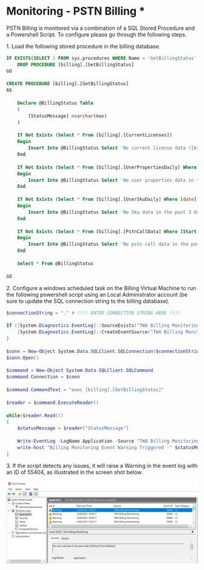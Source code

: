 # Monitoring - PSTN Billing *

PSTN Billing is monitored via a combination of a SQL Stored Procedure and a Powershell Script. To configure please go through the following steps.

1\. Load the following stored procedure in the billing database.

```sql
IF EXISTS(SELECT 1 FROM sys.procedures WHERE Name = 'GetBillingStatus' And schema_id = SCHEMA_ID('billing'))
	DROP PROCEDURE [billing].[GetBillingStatus]
GO

CREATE PROCEDURE [billing].[GetBillingStatus]
AS

	Declare @BillingStatus Table 
	(
		[StatusMessage] nvarchar(max)
	)

	If Not Exists (Select * From [billing].[CurrentLicenses])
	Begin
		Insert Into @BillingStatus Select 'No current license data ([billing].[CurrentLicenses])'
	End

	If Not Exists (Select * From [billing].[UserPropertiesDaily] Where [date] > getdate() - 3)
	Begin
		Insert Into @BillingStatus Select 'No user properties data in the past 3 days ([billing].[UserPropertiesDaily])'
	End

	If Not Exists (Select * From [billing].[UserSkuDaily] Where [date] > getdate() - 3)
	Begin
		Insert Into @BillingStatus Select 'No Sku data in the past 3 days ([billing].[UserSkuDaily])'
	End

	If Not Exists (Select * From [billing].[PstnCallData] Where [Start Time] > getdate() - 7)
	Begin
		Insert Into @BillingStatus Select 'No pstn call data in the past week ([billing].[PstnCallData])'
	End

	Select * From @BillingStatus

GO
```

2\. Configure a windows scheduled task on the Billing Virtual Machine to run the following powershell script using an Local Administrator account (be sure to update the SQL connection string to the billing database).

```powershell
$connectionString = "." # !!!! ENTER CONNECTION STRING HERE !!!!

If ([System.Diagnostics.EventLog]::SourceExists("TWA Billing Monitoring") -eq 0){
    [System.Diagnostics.EventLog]::CreateEventSource("TWA Billing Monitoring", "Application")
}

$conn = New-Object System.Data.SQLClient.SQLConnection($connectionString)
$conn.Open()

$command = New-Object System.Data.SQLClient.SQLCommand
$command.Connection = $conn

$command.CommandText = "exec [billing].[GetBillingStatus]"

$reader = $command.ExecuteReader()

while($reader.Read())
{
	$statusMessage = $reader["StatusMessage"]

	Write-EventLog -LogName Application -Source "TWA Billing Monitoring" -EventID 55404 -Message $statusMessage -EntryType Warning
	write-host "Billing Monitoring Event Warning Triggered -" $statusMessage
}
```

3\. If the script detects any issues, it will raise a Warning in the event log with an ID of 55404, as illustrated in the screen shot below.

![Event Log](images/pstnbilling/monitoringEventLog.png)
